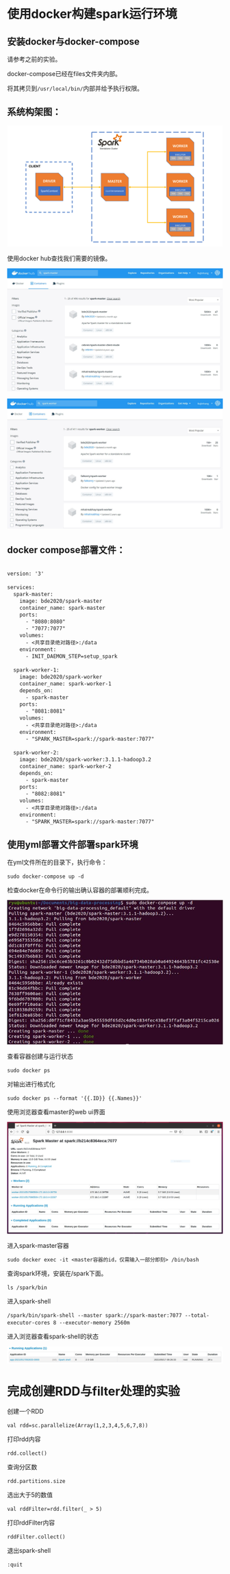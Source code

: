 # 使用docker构建spark运行环境

## 安装docker与docker-compose

请参考之前的实验。

docker-compose已经在files文件夹内部。

将其拷贝到`/usr/local/bin/`内部并给予执行权限。

## 系统构架图：

![avatar](./images/spark-env.png)

使用docker hub查找我们需要的镜像。

![avatar](./images/spark-master.JPG)

![avatar](./images/spark-worker.JPG)

## docker compose部署文件：

```

version: '3'

services:
  spark-master:
    image: bde2020/spark-master
    container_name: spark-master
    ports:
      - "8080:8080"
      - "7077:7077"
    volumes:
      - <共享目录绝对路径>:/data
    environment:
      - INIT_DAEMON_STEP=setup_spark
      
  spark-worker-1:
    image: bde2020/spark-worker
    container_name: spark-worker-1
    depends_on:
      - spark-master
    ports:
      - "8081:8081"
    volumes:
      - <共享目录绝对路径>:/data
    environment:
      - "SPARK_MASTER=spark://spark-master:7077"
      
  spark-worker-2:
    image: bde2020/spark-worker:3.1.1-hadoop3.2
    container_name: spark-worker-2
    depends_on:
      - spark-master
    ports:
      - "8082:8081"
    volumes:
      - <共享目录绝对路径>:/data
    environment:
      - "SPARK_MASTER=spark://spark-master:7077"

```

## 使用yml部署文件部署spark环境

在yml文件所在的目录下，执行命令：

`
sudo docker-compose up -d
`

检查docker在命令行的输出确认容器的部署顺利完成。

![avatar](./images/docker-creation.JPG)

查看容器创建与运行状态

`
sudo docker ps
`

对输出进行格式化

`
sudo docker ps --format '{{.ID}} {{.Names}}'
`

使用浏览器查看master的web ui界面

![avatar](./images/docker-master-webui.JPG)

进入spark-master容器

`
sudo docker exec -it <master容器的id，仅需输入一部分即刻> /bin/bash
`

查询spark环境，安装在/spark下面。

`
ls /spark/bin
`

进入spark-shell

`
/spark/bin/spark-shell --master spark://spark-master:7077 --total-executor-cores 8 --executor-memory 2560m
`

进入浏览器查看spark-shell的状态

![avatar](./images/spark-shell.JPG)

# 完成创建RDD与filter处理的实验

创建一个RDD

`
val rdd=sc.parallelize(Array(1,2,3,4,5,6,7,8))
`

打印rdd内容

`
rdd.collect()
`

查询分区数

`
rdd.partitions.size
`

选出大于5的数值

`
val rddFilter=rdd.filter(_ > 5)
`

打印rddFilter内容

`
rddFilter.collect()
`

退出spark-shell

`
:quit
`